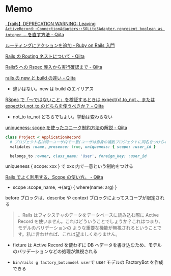 # Memo

[【rails】DEPRECATION WARNING: Leaving `ActiveRecord::ConnectionAdapters::SQLite3Adapter.represent_boolean_as_integer` ... を直す方法 - Qiita](https://qiita.com/hiruhiru/items/b17d11ad57610583171e)

[ルーティングにアクションを追加 - Ruby on Rails 入門](https://www.javadrive.jp/rails/routing/index6.html)

[Rails の Routing ネストについて - Qiita](https://qiita.com/keisukegdk/items/beb5a62c17278c25c00d)

[Rails5 への Rspec 導入から実行確認まで - Qiita](https://qiita.com/ryouzi/items/de7336e6175530723b30)

[rails の new と build の違い - Qiita](https://qiita.com/sukechansan/items/6bae532b4f678fdcf87d)

- 違いはない。new は build のエイリアス

[RSpec で「～ではないこと」を検証するときは expect(x).to_not 、または expect(x).not_to のどちらを使うべきか？ - Qiita](https://qiita.com/jnchito/items/1e6f8374e22dbd430e17)

- not_to to_not どちらでもよい。挙動は変わらない

[uniqueness: scope を使ったユニーク制約方法の解説 - Qiita](https://qiita.com/j-sunaga/items/d7f0e944baad6e56206c)

```ruby
class Project < ApplicationRecord
  # プロジェクト名は同一ユーザ内で一意(ユーザは自身の複数プロジェクトに同名をつけられない)
  validates :name, presence: true, uniqueness: { scope: :user_id }

  belongs_to :owner, class_name: 'User', foreign_key: :user_id
```

uniqueness { scope: xxx } で xxx 内で一意という制約をつける

[Rails でよく利用する、Scope の使い方。 - Qiita](https://qiita.com/ngron/items/14a39ce62c9d30bf3ac3)

- scope :scope_name, ->(arg) { where(name: arg) }

before ブロックは、describe や context ブロックによってスコープが限定される

> 、Rails はフィクスチャのデータをデータベースに読み込む際に Active Record を使いません。これはどういうことでしょうか？これはつまり、モデルのバリデーションの ような重要な機能が無視されるということです。私に言わせれば、これは望ましくありません。

- fixture は Active Record を使わずに DB へデータを書き込むため、モデルのバリデーションなどの処理が無視される

- `bin/rails g factory_bot:model user`で user モデルの FactoryBot を作成できる

